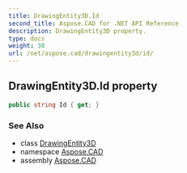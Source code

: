 ```yaml
---
title: DrawingEntity3D.Id
second_title: Aspose.CAD for .NET API Reference
description: DrawingEntity3D property. 
type: docs
weight: 30
url: /net/aspose.cad/drawingentity3d/id/
---
```

## DrawingEntity3D.Id property

```csharp
public string Id { get; }
```

### See Also

* class [DrawingEntity3D](../)
* namespace [Aspose.CAD](../../../aspose.cad/)
* assembly [Aspose.CAD](../../../)


